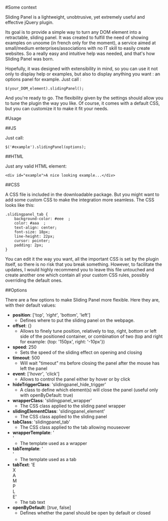 #Some context

Sliding Panel is a lightweight, unobtrusive, yet extremely useful and effective jQuery plugin.

Its goal is to provide a simple way to turn any DOM element into a retractable, sliding panel. It was created to fulfill the need of showing examples on unoome (in french only for the moment), a service aimed at small/medium enterprises/associations with no IT skill to easily create websites. So a really easy and intuitive help was needed, and that's how Sliding Panel was born.

Hopefully, it was designed with extensibility in mind, so you can use it not only to display help or examples, but also to display anything you want : an options panel for example. Just call :

    $(your_DOM_element).slidingPanel();

And you're ready to go. The flexibility given by the settings should allow you to tune the plugin the way you like. Of course, it comes with a default CSS, but you can customize it to make it fit your needs.

#Usage

##JS

Just call:

    $('#example').slidingPanel(options);

##HTML

Just any valid HTML element:

    <div id="example">A nice looking example...</div>

##CSS

A CSS file is included in the downloadable package. But you might want to add some custom CSS to make the integration more seamless. The CSS looks like this:

    .slidingpanel_tab {
        background-color: #eee  ;
        color: #aaa  ;
        text-align: center;
        font-size: 18px;
        line-height: 22px;
        cursor: pointer;
        padding: 2px;
    }

You can edit it the way you want, all the important CSS is set by the plugin itself, so there is no risk that you break something. However, to facilitate the updates, I would highly recommend you to leave this file untouched and create another one which contain all your custom CSS rules, possibly overriding the default ones.

##Options

There are a few options to make Sliding Panel more flexible. Here they are, with their default values:

* __position__: ['top', _'right'_, 'bottom', 'left']
    * Defines where to put the sliding panel on the webpage.
* __offset__: {}
    * Allows to finely tune position, relatively to top, right, bottom or left side of the positioned container, or combination of two (top and right for example: {top: '150px', right: '-10px'})
* __speed__: 250
    * Sets the speed of the sliding effect on opening and closing
* __timeout__: 500
    * Will wait "timeout" ms before closing the panel after the mouse has left the panel
* __event__: [_'hover'_, 'click']
    * Allows to control the panel either by hover or by click
* __hideTriggerClass__: 'slidingpanel_hide_trigger'
    * A class to define which element(s) will close the panel (useful only with openByDefault: true)
* __wrapperClass__: 'slidingpanel_wrapper'
    * The CSS class applied to the sliding panel wrapper
* __slidingElementClass__: 'slidingpanel_element'
    * The CSS class applied to the sliding panel
* __tabClass__: 'slidingpanel_tab'
    * The CSS class applied to the tab allowing mouseover
* __wrapperTemplate__: '<div></div>'
    * The template used as a wrapper
* __tabTemplate__: '<div></div>'
    * The template used as a tab
* __tabText__: 'E<br/>X<br/>A<br/>M<br/>P<br/>L<br/>E'
    * The tab text
* __openByDefault__: [_true_, false]
    * Defines whether the panel should be open by default or closed
